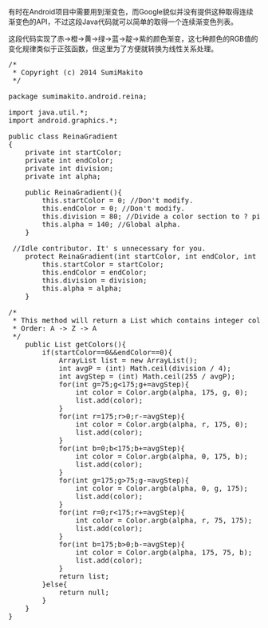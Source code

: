 有时在Android项目中需要用到渐变色，而Google貌似并没有提供这种取得连续渐变色的API，不过这段Java代码就可以简单的取得一个连续渐变色列表。

这段代码实现了赤→橙→黄→绿→蓝→靛→紫的颜色渐变，这七种颜色的RGB值的变化规律类似于正弦函数，但这里为了方便就转换为线性关系处理。

<pre>
/*
 * Copyright (c) 2014 SumiMakito
 */

package sumimakito.android.reina;

import java.util.*;  
import android.graphics.*;

public class ReinaGradient  
{
    private int startColor;
    private int endColor;
    private int division;
    private int alpha;

    public ReinaGradient(){
        this.startColor = 0; //Don't modify.
        this.endColor = 0; //Don't modify.
        this.division = 80; //Divide a color section to ? pieces.
        this.alpha = 140; //Global alpha.
    }

 //Idle contributor. It' s unnecessary for you.
    protect ReinaGradient(int startColor, int endColor, int division, int alpha){
        this.startColor = startColor;
        this.endColor = endColor;
        this.division = division;
        this.alpha = alpha;
    }

/*
 * This method will return a List which contains integer colors ordered by hue.
 * Order: A -> Z -> A
 */
    public List<Integer> getColors(){
        if(startColor==0&&endColor==0){
            ArrayList<Integer> list = new ArrayList<Integer>();
            int avgP = (int) Math.ceil(division / 4);
            int avgStep = (int) Math.ceil(255 / avgP);
            for(int g=75;g<175;g+=avgStep){
                int color = Color.argb(alpha, 175, g, 0);
                list.add(color);
            }
            for(int r=175;r>0;r-=avgStep){
                int color = Color.argb(alpha, r, 175, 0);
                list.add(color);
            }
            for(int b=0;b<175;b+=avgStep){
                int color = Color.argb(alpha, 0, 175, b);
                list.add(color);
            }
            for(int g=175;g>75;g-=avgStep){
                int color = Color.argb(alpha, 0, g, 175);
                list.add(color);
            }
            for(int r=0;r<175;r+=avgStep){
                int color = Color.argb(alpha, r, 75, 175);
                list.add(color);
            }
            for(int b=175;b>0;b-=avgStep){
                int color = Color.argb(alpha, 175, 75, b);
                list.add(color);
            }
            return list;
        }else{
            return null;
        }
    }
}
</pre>
